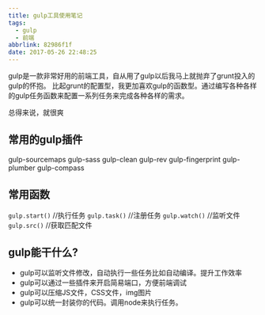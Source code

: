 ```yaml
---
title: gulp工具使用笔记
tags:
  - gulp
  - 前端
abbrlink: 82986f1f
date: 2017-05-26 22:48:25
---
```


gulp是一款非常好用的前端工具，自从用了gulp以后我马上就抛弃了grunt投入的gulp的怀抱。
比起grunt的配置型，我更加喜欢gulp的函数型。通过编写各种各样的gulp任务函数来配置一系列任务来完成各种各样的需求。

总得来说，就很爽

## 常用的gulp插件
gulp-sourcemaps
gulp-sass
gulp-clean
gulp-rev
gulp-fingerprint
gulp-plumber
gulp-compass

## 常用函数
`gulp.start()` //执行任务
`gulp.task()` //注册任务
`gulp.watch()` //监听文件
`gulp.src()` //获取匹配文件

## gulp能干什么?
- gulp可以监听文件修改，自动执行一些任务比如自动编译。提升工作效率
- gulp可以通过一些插件来开启简易端口，方便前端调试
- gulp可以压缩JS文件，CSS文件，img图片
- gulp可以统一封装你的代码。调用node来执行任务。
